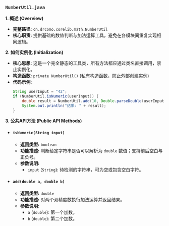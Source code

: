 ### `NumberUtil.java`

**1. 概述 (Overview)**

  * **完整路径:** `cn.drcomo.corelib.math.NumberUtil`
  * **核心职责:** 提供基础的数值判断与加法运算工具，避免在各模块间重复实现相同逻辑。

**2. 如何实例化 (Initialization)**

  * **核心思想:** 这是一个完全静态的工具类，所有方法都应通过类名直接调用，禁止实例化。
  * **构造函数:** `private NumberUtil()` (私有构造函数，防止外部创建实例)
  * **代码示例:**
    ```java
    String userInput = "42";
    if (NumberUtil.isNumeric(userInput)) {
        double result = NumberUtil.add(10, Double.parseDouble(userInput));
        System.out.println("结果: " + result);
    }
    ```

**3. 公共API方法 (Public API Methods)**

  * #### `isNumeric(String input)`

      * **返回类型:** `boolean`
      * **功能描述:** 判断给定字符串是否可以解析为 `double` 数值；支持前后空白与正负号。
      * **参数说明:**
          * `input` (`String`): 待检测的字符串，可为空或包含空白字符。

  * #### `add(double a, double b)`

      * **返回类型:** `double`
      * **功能描述:** 对两个双精度数执行加法运算并返回结果。
      * **参数说明:**
          * `a` (`double`): 第一个加数。
          * `b` (`double`): 第二个加数。

